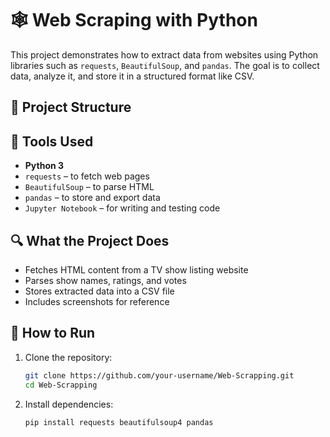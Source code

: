 # 🕸️ Web Scraping with Python

This project demonstrates how to extract data from websites using Python libraries such as `requests`, `BeautifulSoup`, and `pandas`. The goal is to collect data, analyze it, and store it in a structured format like CSV.

## 📁 Project Structure


## 🔧 Tools Used

- **Python 3**
- `requests` – to fetch web pages
- `BeautifulSoup` – to parse HTML
- `pandas` – to store and export data
- `Jupyter Notebook` – for writing and testing code

## 🔍 What the Project Does

- Fetches HTML content from a TV show listing website
- Parses show names, ratings, and votes
- Stores extracted data into a CSV file
- Includes screenshots for reference

## 🚀 How to Run

1. Clone the repository:
   ```bash
   git clone https://github.com/your-username/Web-Scrapping.git
   cd Web-Scrapping

2. Install dependencies:
   ```bash
   pip install requests beautifulsoup4 pandas
